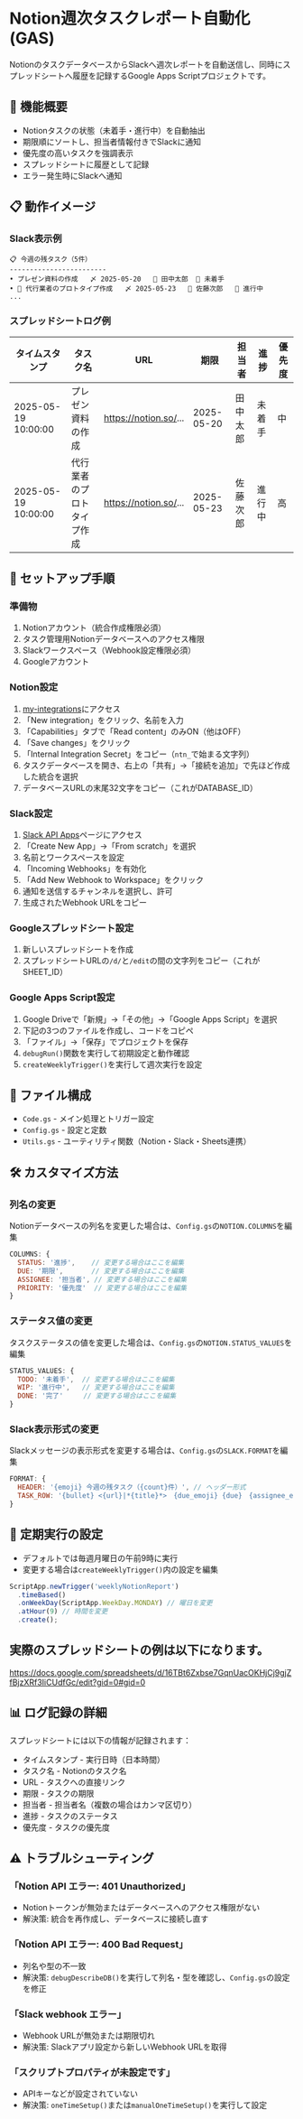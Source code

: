 # Notion週次タスクレポート自動化 (GAS)

NotionのタスクデータベースからSlackへ週次レポートを自動送信し、同時にスプレッドシートへ履歴を記録するGoogle Apps Scriptプロジェクトです。

## 🌟 機能概要

- Notionタスクの状態（未着手・進行中）を自動抽出
- 期限順にソートし、担当者情報付きでSlackに通知
- 優先度の高いタスクを強調表示
- スプレッドシートに履歴として記録
- エラー発生時にSlackへ通知

## 📋 動作イメージ

### Slack表示例

```
📋 今週の残タスク（5件）
------------------------
• プレゼン資料の作成   〆 2025-05-20   👤 田中太郎  📌 未着手
• 🔴 代行業者のプロトタイプ作成   〆 2025-05-23   👤 佐藤次郎   📌 進行中
...
```

### スプレッドシートログ例

| タイムスタンプ | タスク名 | URL | 期限 | 担当者 | 進捗 | 優先度 |
|----------------|----------|-----|------|--------|------|--------|
| 2025-05-19 10:00:00 | プレゼン資料の作成 | https://notion.so/... | 2025-05-20 | 田中太郎 | 未着手 | 中 |
| 2025-05-19 10:00:00 | 代行業者のプロトタイプ作成 | https://notion.so/... | 2025-05-23 | 佐藤次郎 | 進行中 | 高 |

## 🚀 セットアップ手順

### 準備物

1. Notionアカウント（統合作成権限必須）
2. タスク管理用Notionデータベースへのアクセス権限
3. Slackワークスペース（Webhook設定権限必須）
4. Googleアカウント

### Notion設定

1. [my-integrations](https://notion.so/my-integrations)にアクセス
2. 「New integration」をクリック、名前を入力
3. 「Capabilities」タブで「Read content」のみON（他はOFF）
4. 「Save changes」をクリック
5. 「Internal Integration Secret」をコピー（`ntn_`で始まる文字列）
6. タスクデータベースを開き、右上の「共有」→「接続を追加」で先ほど作成した統合を選択
7. データベースURLの末尾32文字をコピー（これがDATABASE_ID）

### Slack設定

1. [Slack API Apps](https://api.slack.com/apps)ページにアクセス
2. 「Create New App」→「From scratch」を選択
3. 名前とワークスペースを設定
4. 「Incoming Webhooks」を有効化
5. 「Add New Webhook to Workspace」をクリック
6. 通知を送信するチャンネルを選択し、許可
7. 生成されたWebhook URLをコピー

### Googleスプレッドシート設定

1. 新しいスプレッドシートを作成
2. スプレッドシートURLの`/d/`と`/edit`の間の文字列をコピー（これがSHEET_ID）

### Google Apps Script設定

1. Google Driveで「新規」→「その他」→「Google Apps Script」を選択
2. 下記の3つのファイルを作成し、コードをコピペ
3. 「ファイル」→「保存」でプロジェクトを保存
4. `debugRun()`関数を実行して初期設定と動作確認
5. `createWeeklyTrigger()`を実行して週次実行を設定

## 📁 ファイル構成

- `Code.gs` - メイン処理とトリガー設定
- `Config.gs` - 設定と定数
- `Utils.gs` - ユーティリティ関数（Notion・Slack・Sheets連携）

## 🛠️ カスタマイズ方法

### 列名の変更

Notionデータベースの列名を変更した場合は、`Config.gs`の`NOTION.COLUMNS`を編集

```javascript
COLUMNS: {
  STATUS: '進捗',    // 変更する場合はここを編集
  DUE: '期限',       // 変更する場合はここを編集
  ASSIGNEE: '担当者', // 変更する場合はここを編集
  PRIORITY: '優先度'  // 変更する場合はここを編集
}
```

### ステータス値の変更

タスクステータスの値を変更した場合は、`Config.gs`の`NOTION.STATUS_VALUES`を編集

```javascript
STATUS_VALUES: {
  TODO: '未着手',  // 変更する場合はここを編集
  WIP: '進行中',   // 変更する場合はここを編集
  DONE: '完了'     // 変更する場合はここを編集
}
```

### Slack表示形式の変更

Slackメッセージの表示形式を変更する場合は、`Config.gs`の`SLACK.FORMAT`を編集

```javascript
FORMAT: {
  HEADER: '{emoji} 今週の残タスク（{count}件）', // ヘッダー形式
  TASK_ROW: '{bullet} <{url}|*{title}*>　{due_emoji} {due}　{assignee_emoji} {assignees}　{status_emoji} {status}' // タスク行
}
```

## 🔄 定期実行の設定

- デフォルトでは毎週月曜日の午前9時に実行
- 変更する場合は`createWeeklyTrigger()`内の設定を編集

```javascript
ScriptApp.newTrigger('weeklyNotionReport')
  .timeBased()
  .onWeekDay(ScriptApp.WeekDay.MONDAY) // 曜日を変更
  .atHour(9) // 時間を変更
  .create();
```

## 実際のスプレッドシートの例は以下になります。
https://docs.google.com/spreadsheets/d/16TBt6Zxbse7GqnUacOKHjCj9gjZfBjzXRf3IiCUdfGc/edit?gid=0#gid=0


## 📊 ログ記録の詳細

スプレッドシートには以下の情報が記録されます：

- タイムスタンプ - 実行日時（日本時間）
- タスク名 - Notionのタスク名
- URL - タスクへの直接リンク
- 期限 - タスクの期限
- 担当者 - 担当者名（複数の場合はカンマ区切り）
- 進捗 - タスクのステータス
- 優先度 - タスクの優先度

## ⚠️ トラブルシューティング

### 「Notion API エラー: 401 Unauthorized」
- Notionトークンが無効またはデータベースへのアクセス権限がない
- 解決策: 統合を再作成し、データベースに接続し直す

### 「Notion API エラー: 400 Bad Request」
- 列名や型の不一致
- 解決策: `debugDescribeDB()`を実行して列名・型を確認し、`Config.gs`の設定を修正

### 「Slack webhook エラー」
- Webhook URLが無効または期限切れ
- 解決策: Slackアプリ設定から新しいWebhook URLを取得

### 「スクリプトプロパティが未設定です」
- APIキーなどが設定されていない
- 解決策: `oneTimeSetup()`または`manualOneTimeSetup()`を実行して設定
